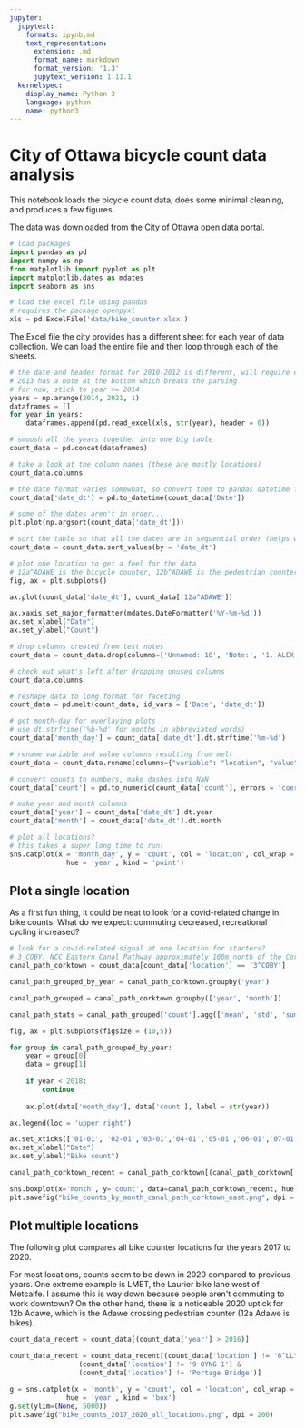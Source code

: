 ```yaml
---
jupyter:
  jupytext:
    formats: ipynb,md
    text_representation:
      extension: .md
      format_name: markdown
      format_version: '1.3'
      jupytext_version: 1.11.1
  kernelspec:
    display_name: Python 3
    language: python
    name: python3
---
```


# City of Ottawa bicycle count data analysis

This notebook loads the bicycle count data, does some minimal cleaning, and produces a few figures.

The data was downloaded from the [City of Ottawa open data portal](https://open.ottawa.ca/datasets/bicycle-trip-counters).

```python
# load packages
import pandas as pd
import numpy as np
from matplotlib import pyplot as plt
import matplotlib.dates as mdates
import seaborn as sns
```

```python
# load the excel file using pandas
# requires the package openpyxl
xls = pd.ExcelFile('data/bike_counter.xlsx')
```

The Excel file the city provides has a different sheet for each year of data collection. We can load the entire file and then loop through each of the sheets.

```python
# the date and header format for 2010-2012 is different, will require extra parsing
# 2013 has a note at the bottom which breaks the parsing
# for now, stick to year >= 2014
years = np.arange(2014, 2021, 1)
dataframes = []
for year in years:
    dataframes.append(pd.read_excel(xls, str(year), header = 0))
```

```python
# smoosh all the years together into one big table
count_data = pd.concat(dataframes)
```

```python
# take a look at the column names (these are mostly locations)
count_data.columns
```

```python
# the date format varies somewhat, so convert them to pandas datetime for consistency
count_data['date_dt'] = pd.to_datetime(count_data['Date'])
```

```python
# some of the dates aren't in order...
plt.plot(np.argsort(count_data['date_dt']))
```

```python
# sort the table so that all the dates are in sequential order (helps with plotting)
count_data = count_data.sort_values(by = 'date_dt')
```

```python
# plot one location to get a feel for the data
# 12a^ADAWE is the bicycle counter, 12b^ADAWE is the pedestrian counter
fig, ax = plt.subplots()

ax.plot(count_data['date_dt'], count_data['12a^ADAWE'])

ax.xaxis.set_major_formatter(mdates.DateFormatter('%Y-%m-%d'))
ax.set_xlabel("Date")
ax.set_ylabel("Count")
```

```python
# drop columns created from text notes
count_data = count_data.drop(columns=['Unnamed: 10', 'Note:', '1. ALEX: internal Battery failed in August 2019.'])
```

```python
# check out what's left after dropping unused columns
count_data.columns
```

```python
# reshape data to long format for faceting
count_data = pd.melt(count_data, id_vars = ['Date', 'date_dt'])
```

```python
# get month-day for overlaying plots
# use dt.strftime('%b-%d' for months in abbreviated words)
count_data['month_day'] = count_data['date_dt'].dt.strftime('%m-%d')
```

```python
# rename variable and value columns resulting from melt
count_data = count_data.rename(columns={"variable": "location", "value": "count"})
```

```python
# convert counts to numbers, make dashes into NaN
count_data['count'] = pd.to_numeric(count_data['count'], errors = 'coerce')
```

```python
# make year and month columns
count_data['year'] = count_data['date_dt'].dt.year
count_data['month'] = count_data['date_dt'].dt.month
```

```python
# plot all locations?
# this takes a super long time to run!
sns.catplot(x = 'month_day', y = 'count', col = 'location', col_wrap = 3, data = count_data, 
              hue = 'year', kind = 'point')
```

## Plot a single location

As a first fun thing, it could be neat to look for a covid-related change in bike counts.
What do we expect: commuting decreased, recreational cycling increased?

```python
# look for a covid-related signal at one location for starters?
# 3_COBY: NCC Eastern Canal Pathway approximately 100m north of the Corktown Bridge. WINTER counter 
canal_path_corktown = count_data[count_data['location'] == '3^COBY']
```

```python
canal_path_grouped_by_year = canal_path_corktown.groupby('year')
```

```python
canal_path_grouped = canal_path_corktown.groupby(['year', 'month'])
```

```python
canal_path_stats = canal_path_grouped['count'].agg(['mean', 'std', 'sum'])

```

```python
fig, ax = plt.subplots(figsize = (10,5))

for group in canal_path_grouped_by_year:
    year = group[0]
    data = group[1]
    
    if year < 2018:
        continue
    
    ax.plot(data['month_day'], data['count'], label = str(year))

ax.legend(loc = 'upper right')

ax.set_xticks(['01-01', '02-01','03-01','04-01','05-01','06-01','07-01','08-01','09-01','10-01', '11-01', '12-01'])
ax.set_xlabel("Date")
ax.set_ylabel("Bike count")
```

```python
canal_path_corktown_recent = canal_path_corktown[(canal_path_corktown['year'] > 2016)]
```

```python
sns.boxplot(x='month', y='count', data=canal_path_corktown_recent, hue = 'year')
plt.savefig("bike_counts_by_month_canal_path_corktown_east.png", dpi = 150)
```

## Plot multiple locations

The following plot compares all bike counter locations for the years 2017 to 2020. 

For most locations, counts seem to be down in 2020 compared to previous years. One extreme example is LMET, the Laurier bike lane west of Metcalfe. I assume this is way down because people aren't commuting to work downtown? On the other hand, there is a noticeable 2020 uptick for 12b Adawe, which is the Adawe crossing pedestrian counter (12a Adawe is bikes). 

```python
count_data_recent = count_data[(count_data['year'] > 2016)]
```

```python
count_data_recent = count_data_recent[(count_data['location'] != '6^LLYN') & 
                 (count_data['location'] != '9 OYNG 1') &
                 (count_data['location'] != 'Portage Bridge')]
```

```python
g = sns.catplot(x = 'month', y = 'count', col = 'location', col_wrap = 3, data = count_data_recent, 
              hue = 'year', kind = 'box')
g.set(ylim=(None, 5000))
plt.savefig("bike_counts_2017_2020_all_locations.png", dpi = 200)
```

```python

```
